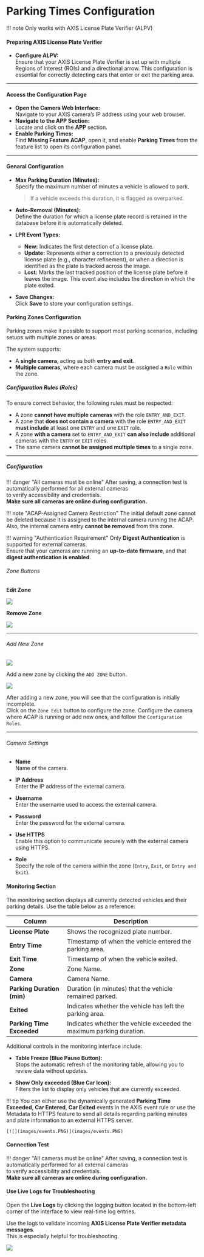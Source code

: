 # Parking Times Configuration

!!! note
    Only works with AXIS License Plate Verifier (ALPV)

#### Preparing AXIS License Plate Verifier

- **Configure ALPV:**  
  Ensure that your AXIS License Plate Verifier is set up with multiple Regions of Interest (ROIs) and a directional arrow. This configuration is essential for correctly detecting cars that enter or exit the parking area.

---

#### Access the Configuration Page

- **Open the Camera Web Interface:**  
  Navigate to your AXIS camera’s IP address using your web browser.
- **Navigate to the APP Section:**  
  Locate and click on the **APP** section.
- **Enable Parking Times:**  
  Find **Missing Feature ACAP**, open it, and enable **Parking Times** from the feature list to open its configuration panel.

---

#### Genaral Configuration

- **Max Parking Duration (Minutes):**  
  Specify the maximum number of minutes a vehicle is allowed to park.  
  > If a vehicle exceeds this duration, it is flagged as overparked.

- **Auto-Removal (Minutes):**  
  Define the duration for which a license plate record is retained in the database before it is automatically deleted.

- **LPR Event Types:**  
  - **New:** Indicates the first detection of a license plate.
  - **Update:**   Represents either a correction to a previously detected license plate (e.g.,
      character refinement), or when a direction is identified as the plate is
      tracked across the image.
  - **Lost:** Marks the last tracked position of the license plate before it leaves the
      image. This event also includes the direction in which the plate exited.

- **Save Changes:**  
  Click **Save** to store your configuration settings.

#### Parking Zones Configuration

Parking zones make it possible to support most parking scenarios, including setups with multiple zones or areas.

The system supports:

  - A **single camera**, acting as both **entry and exit**.
  - **Multiple cameras**, where each camera must be assigned a `Role` within the zone.

##### Configuration Rules (Roles)

To ensure correct behavior, the following rules must be respected:

- A zone **cannot have multiple cameras** with the role `ENTRY_AND_EXIT`.
- A zone that **does not contain a camera** with the role `ENTRY_AND_EXIT` **must include** at least one `ENTRY` and one `EXIT` role.
- A zone **with a camera** set to `ENTRY_AND_EXIT` **can also include** additional cameras with the `ENTRY` or `EXIT` roles.
- The same camera **cannot be assigned multiple times** to a single zone.

---

##### Configuration

!!! danger "All cameras must be online"
    After saving, a connection test is automatically performed for all external cameras  
    to verify accessibility and credentials.  
    **Make sure all cameras are online during configuration.**

!!! note "ACAP-Assigned Camera Restriction"
    The initial default zone cannot be deleted because it is assigned to the internal camera running the ACAP.
    Also, the internal camera entry **cannot be removed** from this zone.

!!! warning "Authentication Requirement"
    Only **Digest Authentication** is supported for external cameras.  
    Ensure that your cameras are running an **up-to-date firmware**, and that **digest authentication is enabled**.

###### Zone Buttons

**Edit Zone**

![](images/edit.PNG)

**Remove Zone**

![](images/rem.PNG)

---

###### Add New Zone

![](images/addzone.PNG)

Add a new zone by clicking the `ADD ZONE` button.

[![](images/new_zone.PNG)](images/new_zone.PNG)

After adding a new zone, you will see that the configuration is initially incomplete.  
Click on the `Zone Edit` button to configure the zone.
Configure the camera where ACAP is running or add new ones, and follow the `Configuration Roles`.

---

###### Camera Settings

- **Name**  
  Name of the camera.

- **IP Address**  
  Enter the IP address of the external camera.

- **Username**  
  Enter the username used to access the external camera.

- **Password**  
  Enter the password for the external camera.

- **Use HTTPS**  
  Enable this option to communicate securely with the external camera using HTTPS.

- **Role**  
  Specify the role of the camera within the zone (`Entry`, `Exit`, or `Entry and Exit`).



#### Monitoring Section

The monitoring section displays all currently detected vehicles and their parking details. Use the table below as a reference:

| **Column**              | **Description**                                                      |
|-------------------------|----------------------------------------------------------------------|
| **License Plate**       | Shows the recognized plate number.                                   |
| **Entry Time**          | Timestamp of when the vehicle entered the parking area.              |
| **Exit Time**           | Timestamp of when the vehicle exited.                                |
| **Zone**                | Zone Name.                                                           |
| **Camera**                | Camera Name.                                                           |
| **Parking Duration (min)** | Duration (in minutes) that the vehicle remained parked.           |
| **Exited**              | Indicates whether the vehicle has left the parking area.             |
| **Parking Time Exceeded**          | Indicates whether the vehicle exceeded the maximum parking duration. |

Additional controls in the monitoring interface include:

- **Table Freeze (Blue Pause Button):**  
  Stops the automatic refresh of the monitoring table, allowing you to review data without updates.

- **Show Only exceeded (Blue Car Icon):**  
  Filters the list to display only vehicles that are currently exceeded.

!!! tip
    You can either use the dynamically generated **Parking Time Exceeded**, **Car Entered**, **Car Exited** events in the AXIS event rule or use the Metadata to HTTPS feature to send all details regarding parking minutes and plate information to an external HTTPS server.
    
    [![](images/events.PNG)](images/events.PNG)

#### Connection Test

!!! danger "All cameras must be online"
    After saving, a connection test is automatically performed for all external cameras  
    to verify accessibility and credentials.  
    **Make sure all cameras are online during configuration.**

#### Use Live Logs for Troubleshooting

Open the **Live Logs** by clicking the logging button located in the bottom-left corner of the interface to view real-time log entries.

Use the logs to validate incoming **AXIS License Plate Verifier metadata messages**.  
This is especially helpful for troubleshooting.

[![](images/log.PNG)](images/log.PNG)
